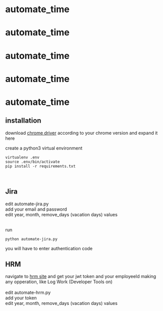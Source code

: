 # automate_time
# automate_time
# automate_time
# automate_time
# automate_time

## installation
download [chrome driver](https://chromedriver.chromium.org/downloads) according to your chrome version and expand it here <br>

create a python3 virtual environment <br>
``` 
virtualenv .env
source .env/bin/activate
pip install -r requirements.txt
```
<br>


## Jira

edit automate-jira.py <br>
add your email and password <br>
edit year, month, remove_days (vacation days) values <br><br>

run
``` 
python automate-jira.py
```
you will have to enter authentication code<br>

## HRM

navigate to [hrm site](https://cdchrm.computas.com/) and get your jwt token and your employeeId making any opperation, like Log Work (Developer Tools on) <br><br>
edit automate-hrm.py <br>
add your token <br>
edit year, month, remove_days (vacation days) values <br><br>